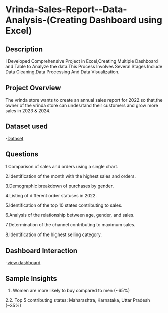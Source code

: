 # Vrinda-Sales-Report--Data-Analysis-(Creating Dashboard using Excel)
## Description
I Developed Comprehensive Project in Excel,Creating Multiple Dashboard and Table to Analyze the data.This Process Involves Several Stages Include 
Data Cleaning,Data Processing And Data Visualization.
## Project Overview 
The vrinda store wants to create an annual sales report for 2022.so that,the owner of the vrinda store
can undesrtand their customers and grow more sales in 2023 & 2024.
## Dataset used
-<a href="https://github.com/Afnantab/Vrindar-Sales-Report--Data-Analysis-/blob/main/Vrinda%20Store%20project.xlsx">Dataset<a/>
## Questions
1.Comparison of sales and orders using a single chart.

2.Identification of the month with the highest sales and orders.

3.Demographic breakdown of purchases by gender.

4.Listing of different order statuses in 2022.

5.Identification of the top 10 states contributing to sales.

6.Analysis of the relationship between age, gender, and sales.

7.Determination of the channel contributing to maximum sales.

8.Identification of the highest selling category.
## Dashboard Interaction 
-<a href="https://github.com/Afnantab/Vrindar-Sales-Report--Data-Analysis-/blob/main/dashboard%20.png">view dashboard<a/>
## Sample Insights
1. Women are more likely to buy compared to men (~65%)

2.2. Top 5 contributing states: Maharashtra, Karnataka, Uttar Pradesh (~35%)








